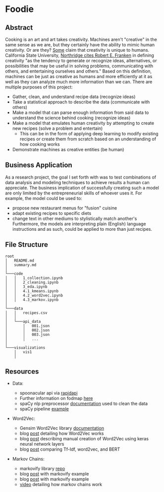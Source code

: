 # Foodie

## Abstract
Cooking is an art and art takes creativity. Machines aren't "creative" in the same sense as we are, but they certainly have the ability to mimic human creativity. Or are they? [Some](https://www.thetrumpet.com/8960-the-mystery-of-human-creativity-explained) claim that creativity is unique to humans. California State University, [Northridge cites Robert E. Franken](http://www.csun.edu/~vcpsy00h/creativity/define.htm) in defining creativity "as the tendency to generate or recognize ideas, alternatives, or possibilities that may be useful in solving problems, communicating with others, and entertaining ourselves and others." Based on this definition, machines can be just as creative as humans and more efficiently at it as well as they can analyze much more information than we can. There are multiple purposes of this project:

- Gather, clean, and understand recipe data (recognize ideas)
- Take a statistical approach to describe the data (communicate with others)
- Make a model that can parse enough information from said data to understand the science behind cooking (recognize ideas)
- Make a model that emulates human creativity by attempting to create new recipes (solve a problem and entertain)
    - This can be in the form of applying deep learning to modify existing recipes or create them from scratch based on an understanding of how cooking works
- Demonstrate machines as creative entities (be human)

## Business Application
As a research project, the goal I set forth with was to test combinations of data analysis and modeling techniques to achieve results a human can appreciate. The business implication of successfully creating such a model are only limited by the entrepreneurial skills of whoever uses it. For example, the model could be used to:
   - propose new restaurant menus for "fusion" cuisine
   - adapt existing recipes to specific diets
   - change text in other mediums to stylistically match another's
Furthermore, the models are interpreting plain (English) language instructions and as such, could be applied to more than just recipes. 

## File Structure

```
root
│   README.md
│   summary.md
│
└───code
│   │   1_collection.ipynb
│   │   2_cleaning.ipynb
│   │   3_eda.ipynb
│   │   4.1_kmeans.ipynb
│   │   4.2_word2vec.ipynb
│   │   4.3_markov.ipynb
│
└───data
│   │   recipes.csv
│   │
│   └───api_data
│       │   001.json
│       │   002.json
│       │   003.json
│       │   ...
│
└───visualizations
    │   vis1
    │
```

## Resources
- Data:
    - spoonacular api via [rapidapi](https://rapidapi.com/spoonacular/api/recipe-food-nutrition/)
    - Further information on fodmap [here](https://www.hopkinsmedicine.org/health/wellness-and-prevention/fodmap-diet-what-you-need-to-know)
    - spaCy nlp preprocessor [documentation](https://spacy.io/usage/models) used to clean the data
    - spaCy pipeline [example](https://spacy.io/usage/processing-pipelines)
    
- Word2Vec:
    - Gensim Word2Vec library [documentation](https://radimrehurek.com/gensim/models/word2vec.html)
    - blog [post](https://jalammar.github.io/illustrated-word2vec/) detailing how Word2Vec works
    - blog [post](https://towardsdatascience.com/creating-word-embeddings-coding-the-word2vec-algorithm-in-python-using-deep-learning-b337d0ba17a8) describing manual creation of Word2Vec using keras neural network layers 
    - blog [post](https://towardsdatascience.com/text-classification-with-nlp-tf-idf-vs-word2vec-vs-bert-41ff868d1794) comparing Tf-Idf, word2vec, and BERT 
    
- Markov Chains:
    - markovify library [repo](https://github.com/jsvine/markovify)
    - blog [post](https://towardsdatascience.com/simulating-text-with-markov-chains-in-python-1a27e6d13fc6) with markovify example
    - blog [post](https://towardsdatascience.com/text-generation-with-markov-chains-an-introduction-to-using-markovify-742e6680dc33) with markovify example
    - [video](https://www.youtube.com/watch?v=ibFeUX5F_fw) detailing how markov chains work
